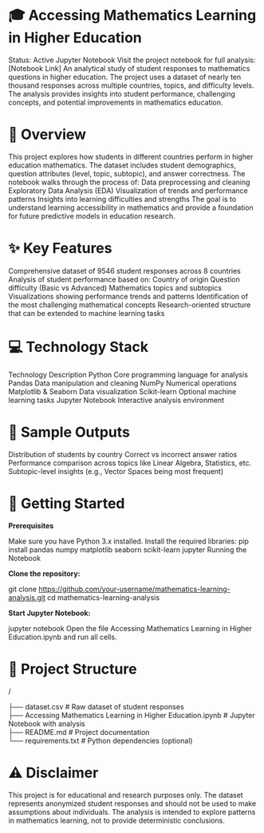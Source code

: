 # 🎓 Accessing Mathematics Learning in Higher Education
Status: Active Jupyter Notebook
Visit the project notebook for full analysis: [Notebook Link]
An analytical study of student responses to mathematics questions in higher education. The project uses a dataset of nearly ten thousand responses across multiple countries, topics, and difficulty levels. The analysis provides insights into student performance, challenging concepts, and potential improvements in mathematics education.

# 🌟 Overview
This project explores how students in different countries perform in higher education mathematics. The dataset includes student demographics, question attributes (level, topic, subtopic), and answer correctness.
The notebook walks through the process of:
Data preprocessing and cleaning
Exploratory Data Analysis (EDA)
Visualization of trends and performance patterns
Insights into learning difficulties and strengths
The goal is to understand learning accessibility in mathematics and provide a foundation for future predictive models in education research.

# ✨ Key Features
Comprehensive dataset of 9546 student responses across 8 countries
Analysis of student performance based on:
Country of origin
Question difficulty (Basic vs Advanced)
Mathematics topics and subtopics
Visualizations showing performance trends and patterns
Identification of the most challenging mathematical concepts
Research-oriented structure that can be extended to machine learning tasks

# 💻 Technology Stack
Technology	Description
Python	Core programming language for analysis
Pandas	Data manipulation and cleaning
NumPy	Numerical operations
Matplotlib & Seaborn	Data visualization
Scikit-learn	Optional machine learning tasks
Jupyter Notebook	Interactive analysis environment

# 📸 Sample Outputs
Distribution of students by country
Correct vs incorrect answer ratios
Performance comparison across topics like Linear Algebra, Statistics, etc.
Subtopic-level insights (e.g., Vector Spaces being most frequent)

# 🚀 Getting Started
**Prerequisites**

Make sure you have Python 3.x installed.
Install the required libraries:
pip install pandas numpy matplotlib seaborn scikit-learn jupyter
Running the Notebook

**Clone the repository:**

git clone https://github.com/your-username/mathematics-learning-analysis.git
cd mathematics-learning-analysis

**Start Jupyter Notebook:**

jupyter notebook
Open the file Accessing Mathematics Learning in Higher Education.ipynb and run all cells.

# 📁 Project Structure
/

├── dataset.csv                                # Raw dataset of student responses  
├── Accessing Mathematics Learning in Higher Education.ipynb   # Jupyter Notebook with analysis  
├── README.md                                  # Project documentation  
└── requirements.txt                           # Python dependencies (optional)

# ⚠️ Disclaimer
This project is for educational and research purposes only. The dataset represents anonymized student responses and should not be used to make assumptions about individuals. The analysis is intended to explore patterns in mathematics learning, not to provide deterministic conclusions.

